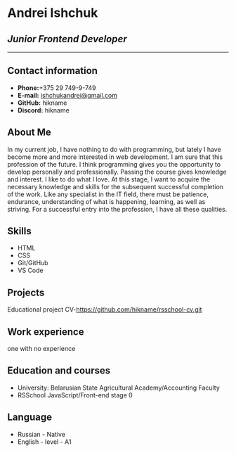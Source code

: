 # Andrei Ishchuk
## *Junior Frontend Developer*
***
## Contact information
* **Phone:**+375 29 749-9-749
* **E-mail:** ishchukandrei@gmail.com
* **GitHub:** hikname
* **Discord:** hikname
## About Me
In my current job, I have nothing to do with programming, but lately I have become more and more interested in web development. I am sure that this profession of the future. I think programming gives you the opportunity to develop personally and professionally.
Passing the course gives knowledge and interest. I like to do what I love.
At this stage, I want to acquire the necessary knowledge and skills for the subsequent successful completion of the work.
Like any specialist in the IT field, there must be patience, endurance, understanding of what is happening, learning, as well as striving. For a successful entry into the profession, I have all these qualities.
## Skills
* HTML
* CSS
* Git/GitHub
* VS Code
## Projects
Educational project CV-https://github.com/hikname/rsschool-cv.git
## Work experience
one with no experience
## Education and courses
* University: Belarusian State Agricultural Academy/Accounting Faculty
* RSSchool JavaScript/Front-end stage 0
## Language
* Russian - Native
* English - level - A1
